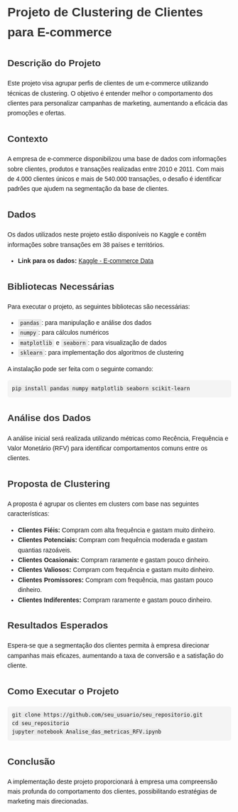 <!DOCTYPE html>
<html lang="pt-BR">
<head>
    <meta charset="UTF-8">
    <meta name="viewport" content="width=device-width, initial-scale=1.0">
    <title>README - Projeto de Clustering de Clientes</title>
    <style>
        body { font-family: Arial, sans-serif; line-height: 1.6; }
        h1, h2, h3 { color: #333; }
        pre { background-color: #f4f4f4; padding: 10px; border-radius: 5px; }
        code { background-color: #eaeaea; padding: 2px 5px; border-radius: 3px; }
        ul { margin: 10px 0; }
    </style>
</head>
<body>

<h1>Projeto de Clustering de Clientes para E-commerce</h1>

<h2>Descrição do Projeto</h2>
<p>Este projeto visa agrupar perfis de clientes de um e-commerce utilizando técnicas de clustering. O objetivo é entender melhor o comportamento dos clientes para personalizar campanhas de marketing, aumentando a eficácia das promoções e ofertas.</p>

<h2>Contexto</h2>
<p>A empresa de e-commerce disponibilizou uma base de dados com informações sobre clientes, produtos e transações realizadas entre 2010 e 2011. Com mais de 4.000 clientes únicos e mais de 540.000 transações, o desafio é identificar padrões que ajudem na segmentação da base de clientes.</p>

<h2>Dados</h2>
<p>Os dados utilizados neste projeto estão disponíveis no Kaggle e contêm informações sobre transações em 38 países e territórios.</p>
<ul>
    <li><strong>Link para os dados:</strong> <a href="https://www.kaggle.com/datasets/carrie1/ecommerce-data">Kaggle - E-commerce Data</a></li>
</ul>

<h2>Bibliotecas Necessárias</h2>
<p>Para executar o projeto, as seguintes bibliotecas são necessárias:</p>
<ul>
    <li><code>pandas</code>: para manipulação e análise dos dados</li>
    <li><code>numpy</code>: para cálculos numéricos</li>
    <li><code>matplotlib</code> e <code>seaborn</code>: para visualização de dados</li>
    <li><code>sklearn</code>: para implementação dos algoritmos de clustering</li>
</ul>

<p>A instalação pode ser feita com o seguinte comando:</p>
<pre><code>pip install pandas numpy matplotlib seaborn scikit-learn</code></pre>

<h2>Análise dos Dados</h2>
<p>A análise inicial será realizada utilizando métricas como Recência, Frequência e Valor Monetário (RFV) para identificar comportamentos comuns entre os clientes.</p>

<h2>Proposta de Clustering</h2>
<p>A proposta é agrupar os clientes em clusters com base nas seguintes características:</p>
<ul>
    <li><strong>Clientes Fiéis:</strong> Compram com alta frequência e gastam muito dinheiro.</li>
    <li><strong>Clientes Potenciais:</strong> Compram com frequência moderada e gastam quantias razoáveis.</li>
    <li><strong>Clientes Ocasionais:</strong> Compram raramente e gastam pouco dinheiro.</li>
    <li><strong>Clientes Valiosos:</strong> Compram com frequência e gastam muito dinheiro.</li>
    <li><strong>Clientes Promissores:</strong> Compram com frequência, mas gastam pouco dinheiro.</li>
    <li><strong>Clientes Indiferentes:</strong> Compram raramente e gastam pouco dinheiro.</li>
</ul>

<h2>Resultados Esperados</h2>
<p>Espera-se que a segmentação dos clientes permita à empresa direcionar campanhas mais eficazes, aumentando a taxa de conversão e a satisfação do cliente.</p>

<h2>Como Executar o Projeto</h2>
<pre><code>git clone https://github.com/seu_usuario/seu_repositorio.git
cd seu_repositorio
jupyter notebook Analise_das_metricas_RFV.ipynb
</code></pre>

<h2>Conclusão</h2>
<p>A implementação deste projeto proporcionará à empresa uma compreensão mais profunda do comportamento dos clientes, possibilitando estratégias de marketing mais direcionadas.</p>

</body>
</html>
